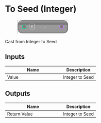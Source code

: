 # To Seed (Integer)

<div align="left" data-full-width="false">

<figure><img src="../../../../api/Math/Conversions/To_Seed_(Integer).png" alt=""><figcaption></figcaption></figure>

</div>

Cast from Integer to Seed

## Inputs

<table><thead><tr><th width="170">Name</th><th>Description</th></tr></thead><tbody><tr><td>Value</td><td>Integer to Seed</td></tr></tbody></table>

## Outputs

<table><thead><tr><th width="170">Name</th><th>Description</th></tr></thead><tbody><tr><td>Return Value</td><td>Integer to Seed</td></tr></tbody></table>
